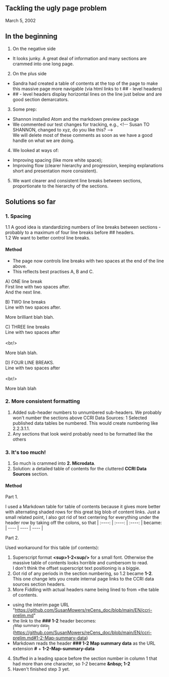 ## Tackling the ugly page problem
March 5, 2002

## In the beginning
1. On the negative side
- It looks junky. A great deal of information and many sections are crammed into one long page. <br/>
2. On the plus side
- Sandra had created a table of contents at the top of the page to make this massive page more navigable (via html links to t ## - level headers) 
- \## - level headers display horizontal lines on the line just below and are good section demarcators.  
<!-- the backslash before ## in the line above let's you to sneak in text that Markdown knows as a format tag -->
3. Some prep:
- Shannon installed Atom and the markdown preview package
- We commented our test changes for tracking, e.g., \<!-- Susan TO SHANNON, changed to xyz, do you like this? -->    
We will delete most of these comments as soon as we have a good handle on what we are doing.<br/>
4. We looked at ways of: 
- Improving spacing (like more white space);
- Improving flow (clearer hierarchy and progression, keeping explanations short and presentation more consistent). 
5. We want clearer and consistent line breaks between sections, proportionate to the hierarchy of the sections. 

## Solutions so far
### 1. Spacing
1.1 A good idea is standardizing numbers of line breaks between sections - probably to a maximum of four line breaks before ## headers.  
1.2 We want to better control line breaks.  
#### Method
- The page now controls line breaks with two spaces at the end of the line above.  
- This reflects best practises A, B and C.  

A) ONE line break    
First line with two spaces after.     
And the next line. 
<!-- One line break -->
 
B) TWO line breaks  
Line with two spaces after.     

More brilliant blah blah.  
<!-- Two line breaks -  the two spaces in the first line may be optional in this case, but not sure -->
C) THREE line breaks   
Line with two spaces after  
<br/>\<br/>

More blah blah. 
<!-- Three line breaks - needs the two spaces in the first line -->

D) FOUR LINE BREAKS.   
Line with two spaces after
<br/><br/>\<br/>


More blah blah
<!-- Four line breaks - needs the two spaces in the first line. In this example, I didn't put two spaces after the first line -->

### 2. More consistent formatting 
1. Added sub-header numbers to unnumbered sub-headers.  We probably won't number the sections above CCRI Data Sources: 1 Selected published data tables be numbered.  This would create numbering like 2.2.3.1.1.
2. Any sections that look weird probably need to be formatted like the others

### 3. It's too much!
1. So much is crammed into **2. Microdata**.  
2. Solution: a detailed table of contents for the cluttered **CCRI Data Sources** section.

#### Method

Part 1. 

I used a Markdown table for table of contents because it gives more better with alternating shaded rows for this great big blob of content links.
Just a small related point, I also got rid of text centering for everything under the header row by taking off the colons, so that
| :----: | :----: | :----: |
became:
| ---- | ---- | ---- |

Part 2.

Used workaround for this table (of contents):
1. Superscript format **\<sup>1-2\<sup/>** for a small font.  Otherwise the massive table of contents looks horrible and cumbersom to read.    
I don't think the offset superscript text positioning is a biggie.  
2. Got rid of any periods in the section numbering, so 1.2 became **1-2**.   
This one change lets you create internal page links to the CCRI data sources section headers.    
3. More Fiddling with actual headers name being lined to from =the table of contents.
- using the interim page URL "https://github.com/SusanMowers/reCens_doc/blob/main/EN/ccri-prelim.md" 
- the link to the **\### 1-2** header becomes:  
\[<sup>Map summary data</sup>](https://github.com/SusanMowers/reCens_doc/blob/main/EN/ccri-prelim.md#1-2-Map-summary-data)  
- Markdown reads the header **\### 1-2 Map summary data** as the URL extension **\#** + **1-2-Map-summary-data**  
4. Stuffed in a leading space before the section number in column 1 that had more than one character, so *1-2* became **\&nbsp; 1-2**
5. Haven't finished step 3 yet.

